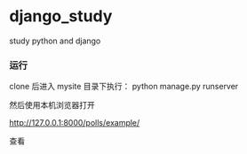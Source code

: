 # django_study
study python and django

### 运行
clone 后进入 mysite 目录下执行：
python manage.py runserver

然后使用本机浏览器打开

http://127.0.0.1:8000/polls/example/

查看
